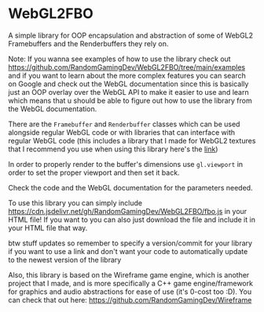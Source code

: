 # WebGL2FBO
A simple library for OOP encapsulation and abstraction of some of WebGL2 Framebuffers and the Renderbuffers they rely on.

Note: If you wanna see examples of how to use the library check out https://github.com/RandomGamingDev/WebGL2FBO/tree/main/examples and if you want to learn about the more complex features you can search on Google and check out the WebGL documentation since this is basically just an OOP overlay over the WebGL API to make it easier to use and learn which means that u should be able to figure out how to use the library from the WebGL documentation.

There are the `Framebuffer` and `Renderbuffer` classes which can be used alongside regular WebGL code or with libraries that can interface with regular WebGL code (this includes a library that I made for WebGL2 textures that I recommend you use when using this library here's the [link](https://github.com/RandomGamingDev/WebGL2Tex))

In order to properly render to the buffer's dimensions use `gl.viewport` in order to set the proper viewport and then set it back.

Check the code and the WebGL documentation for the parameters needed.

To use this library you can simply include https://cdn.jsdelivr.net/gh/RandomGamingDev/WebGL2FBO/fbo.js in your HTML file! If you want to you can also just download the file and include it in your HTML file that way.

btw stuff updates so remember to specify a version/commit for your library if you want to use a link and don't want your code to automatically update to the newest version of the library

Also, this library is based on the Wireframe game engine, which is another project that I made, and is more specifically a C++ game engine/framework for graphics and audio abstractions for ease of use (it's 0-cost too :D). You can check that out here: https://github.com/RandomGamingDev/Wireframe
